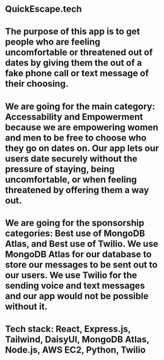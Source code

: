 # QuickEscape.tech

# The purpose of this app is to get people who are feeling uncomfortable or threatened out of dates by giving them the out of a fake phone call or text message of their choosing. 

# We are going for the main category: Accessability and Empowerment because we are empowering women and men to be free to choose who they go on dates on. Our app lets our users date securely without the pressure of staying, being uncomfortable, or when feeling threatened by offering them a way out. 

# We are going for the sponsorship categories: Best use of MongoDB Atlas, and Best use of Twilio. We use MongoDB Atlas for our database to store our messages to be sent out to our users. We use Twilio for the sending voice and text messages and our app would not be possible without it. 

# Tech stack: React, Express.js, Tailwind, DaisyUI, MongoDB Atlas, Node.js, AWS EC2, Python, Twilio
